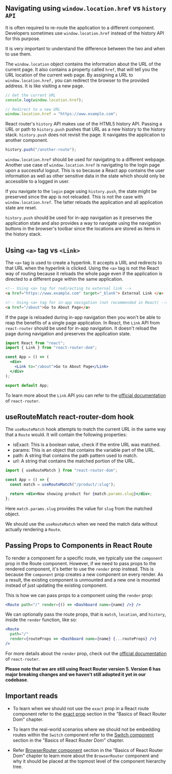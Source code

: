 ## Navigating using `window.location.href` vs `history API`

It is often required to re-route the application to a different component. Developers sometimes use `window.location.href` instead of the history API for this purpose.

It is very important to understand the difference between the two and when to use them.

The `window.location` object contains the information about the URL of the current page. It also contains a property called `href`, that will tell you the URL location of the current web page. By assigning a URL to `window.location.href,` you can redirect the browser to the provided address. It is like visiting a new page.

```js
// Get the current URL
console.log(window.location.href);

// Redirect to a new URL
window.location.href = "https://www.example.com";
```

React router's `history` API makes use of the HTML5 history API. Passing a URL or path to `history.push` pushes that URL as a new history to the history stack. `history.push` does not revisit the page. It navigates the application to another component.

```js
history.push("/another-route");
```

`window.location.href` should be used for navigating to a different webpage. Another use case of `window.location.href` is navigating to the login page upon a successful logout. This is so because a React app contains the user information as well as other sensitive data in the state which should only be accessible to a logged in user.

If you navigate to the `login` page using `history.push`, the state might be preserved since the app is not reloaded. This is not the case with `window.location.href`. The latter reloads the application and all application state are reset.

`history.push` should be used for in-app navigation as it preserves the application state and also provides a way to navigate using the navigation buttons in the browser's toolbar since the locations are stored as items in the history stack.

## Using `<a>` tag vs `<Link>`

The `<a>` tag is used to create a hyperlink. It accepts a URL and redirects to that URL when the hyperlink is clicked. Using the `<a>` tag is not the React way of routing because it reloads the whole page even if the application is directed to a different page within the same application.

```html
<!-- Using <a> tag for redirecting to external link -->
<a href="https://www.example.com" target="_blank"> External Link </a>

<!-- Using <a> tag for in-app navigation (not recommended in React) -->
<a href="/about">Go to About Page</a>
```

If the page is reloaded during in-app navigation then you won't be able to reap the benefits of a single page application. In React, the `Link` API from `react-router` should be used for in-app navigation. It doesn't reload the page during navigation and preserves the application state.

```jsx
import React from "react";
import { Link } from "react-router-dom";

const App = () => (
  <div>
    <Link to="/about">Go to About Page</Link>
  </div>
);

export default App;
```

To learn more about the `Link` API you can refer to the [official documentation](https://v5.reactrouter.com/web/api/Link) of `react-router`.

## useRouteMatch react-router-dom hook

The `useRouteMatch` hook attempts to match the current URL in the same way that a `Route` would. It will contain the following properties:

- isExact: This is a boolean value, check if the entire URL was matched.
- params: This is an object that contains the variable part of the URL.
- path: A string that contains the path pattern used to match.
- url: A string that contains the matched portion of the URL.

```jsx
import { useRouteMatch } from "react-router-dom";

const App = () => {
  const match = useRouteMatch("/product/:slug");

  return <div>Now showing product for {match.params.slug}</div>;
};
```

Here `match.params.slug` provides the value for `slug` from the matched object.

We should use the `useRouteMatch` when we need the match data without actually rendering a `Route`.

## Passing Props to Components in React Route

To render a component for a specific route, we typically use the `component` prop in the Route component. However, if we need to pass props to the rendered component, it's better to use the `render` prop instead. This is because the `component` prop creates a new component on every render. As a result, the existing component is unmounted and a new one is mounted instead of just updating the existing component.

This is how we can pass props to a component using the `render` prop:

```jsx
<Route path="/" render={() => <Dashboard name={name} />} />
```

We can optionally pass the route props, that is `match`, `location`, and `history`, inside the `render` function, like so:

```jsx
<Route
  path="/"
  render={routeProps => <Dashboard name={name} {...routeProps} />}
/>
```

For more details about the `render` prop, check out the [official documentation](https://v5.reactrouter.com/web/api/Route/render-func) of `react-router`.

**Please note that we are still using React Router version 5. Version 6 has major breaking changes and we haven't still adopted it yet in our codebase**.

## Important reads

- To learn when we should not use the `exact` prop in a React route component refer to the [exact prop](https://courses.bigbinaryacademy.com/learn-rubyonrails/basics-of-react-router-dom/#route-component-and-associated-props) section in the "Basics of React Router Dom" chapter.

- To learn the real-world scenarios where we should not be embedding routes within the `Switch` component refer to the [Switch component](https://courses.bigbinaryacademy.com/learn-rubyonrails/basics-of-react-router-dom/#switch-component) section in the "Basics of React Router Dom" chapter.

- Refer [BrowserRouter component](https://courses.bigbinaryacademy.com/learn-rubyonrails/basics-of-react-router-dom/#browserrouter-component) section in the "Basics of React Router Dom" chapter to learn more about the `BrowserRouter` component and why it should be placed at the topmost level of the component hierarchy tree.
